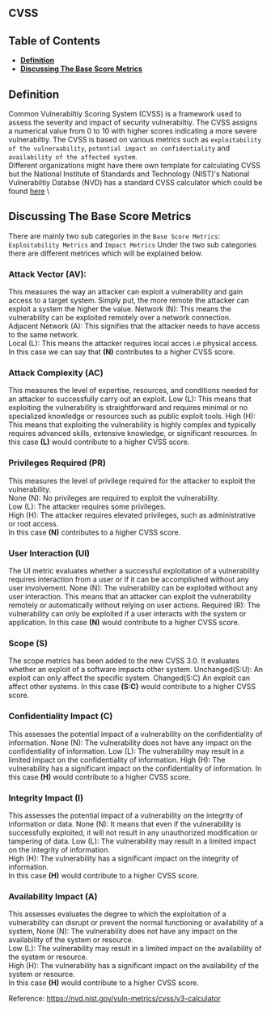 ## CVSS
## Table of Contents
- [**Definition**](#section-0)
- [**Discussing The Base Score Metrics**](#section-1)

## Definition
Common Vulnerabiltiy Scoring System (CVSS) is a framework used to assess the severity and impact of security vulnerabiltiy.
The CVSS assigns a numerical value from 0 to 10 with higher scores indicating a more severe vulnerabiltiy.
The CVSS is based on various metrics such as `exploitability of the vulneraability`, `potential impact on confidentiality` 
and `availability of the affected system`.\
Different organizations might have there own template for calculating CVSS but the National Institute of Standards and Technology (NIST)'s National Vulnerabiltiy Databse (NVD)
has a standard CVSS calculator which could be found [here](https://nvd.nist.gov/vuln-metrics/cvss/v3-calculator) \

## Discussing The Base Score Metrics
There are mainly two sub categories in the `Base Score Metrics`: `Exploitability Metrics` and `Impact Metrics` 
Under the two sub categories there are different metrices which will be explained below.
### Attack Vector  (AV): 
This measures the way an attacker can exploit a vulnerability and gain access to a target system. Simply put, the more remote the attacker can exploit a system the higher the value.
Network (N): This means the vulnerability can be exploited remotely over a network connection.  
Adjacent Network (A): This signifies that the attacker needs to have access to the same network.   
Local (L): This means the attacker requires local acces i.e physical access.  
In this case we can say that **(N)** contributes to a higher CVSS score.    
### Attack Complexity (AC)
This measures the level of expertise, resources, and conditions needed for an attacker to successfully carry out an exploit.
Low (L): This means that exploiting the vulnerability is straightforward and requires minimal or no specialized knowledge or resources such as public exploit tools.
High (H): This means that exploiting the vulnerability is highly complex and typically requires advanced skills, extensive knowledge, or significant resources.
In  this case **(L)** would contribute to a higher CVSS score. 
### Privileges Required (PR) 
This measures the level of privilege required for the attacker to exploit the vulnerability.  
None (N): No privileges are required to exploit the vulnerability.  
Low (L): The attacker requires some privileges.  
High (H): The attacker requires elevated privileges, such as administrative or root access.  
In this case  **(N)** contributes to a higher CVSS score.  
### User Interaction (UI) 
The UI metric evaluates whether a successful exploitation of a vulnerability requires interaction from a user or if it can be accomplished without any user involvement.
None (N): The vulnerability can be exploited without any user interaction. This means that an attacker can exploit the vulnerability remotely or automatically without relying on user actions.
Required (R): The vulnerability can only be exploited if a user interacts with the system or application.
In this case  **(N)** would contribute to a higher CVSS score.
### Scope (S)
The scope metrics has been added to the new CVSS 3.0. It evaluates whether an exploit of a software impacts other system.
Unchanged(S:U): An exploit can only affect the specific system.
Changed(S:C) An exploit can affect other systems.
In this case **(S:C)** would contribute to a higher CVSS score. 
### Confidentiality Impact (C)
This assesses the potential impact of a vulnerability on the confidentiality of information.
None (N): The vulnerability does not have any impact on the confidentiality of information.
Low (L): The vulnerability may result in a limited impact on the confidentiality of information.
High (H): The vulnerability has a significant impact on the confidentiality of information. 
In this case **(H)** would contribute to a higher CVSS score.  
### Integrity Impact (I)
This assesses the potential impact of a vulnerability on the integrity of information or data.
None (N): It means that even if the vulnerability is successfully exploited, it will not result in any unauthorized modification or tampering of data.
Low (L): The vulnerability may result in a limited impact on the integrity of information.  
High (H): The vulnerability has a significant impact on the integrity of information.  
In this case **(H)** would contribute to a higher CVSS score.  

### Availability Impact (A)
This assesses  evaluates the degree to which the exploitation of a vulnerability can disrupt or prevent the normal functioning or availability of a system, 
None (N): The vulnerability does not have any impact on the availability of the system or resource.     
Low (L): The vulnerability may result in a limited impact on the availability of the system or resource.  
High (H): The vulnerability has a significant impact on the availability of the system or resource.  
In this case **(H)** would contribute to a higher CVSS score.  


Reference: https://nvd.nist.gov/vuln-metrics/cvss/v3-calculator